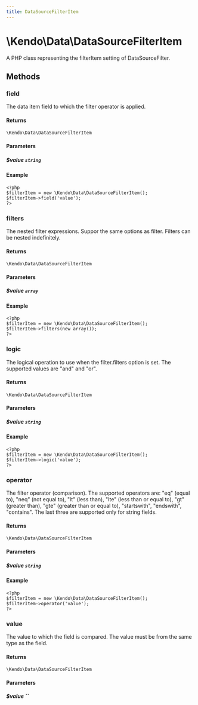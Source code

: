 ```yaml
---
title: DataSourceFilterItem
---
```


# \Kendo\Data\DataSourceFilterItem

A PHP class representing the filterItem setting of DataSourceFilter.


## Methods

### field
The data item field to which the filter operator is applied.

#### Returns
`\Kendo\Data\DataSourceFilterItem`

#### Parameters

##### $value `string`



#### Example 
    <?php
    $filterItem = new \Kendo\Data\DataSourceFilterItem();
    $filterItem->field('value');
    ?>

### filters
The nested filter expressions. Suppor the same options as filter. Filters can be nested indefinitely.

#### Returns
`\Kendo\Data\DataSourceFilterItem`

#### Parameters

##### $value `array`



#### Example 
    <?php
    $filterItem = new \Kendo\Data\DataSourceFilterItem();
    $filterItem->filters(new array());
    ?>

### logic
The logical operation to use when the filter.filters option is set. The supported values are "and" and "or".

#### Returns
`\Kendo\Data\DataSourceFilterItem`

#### Parameters

##### $value `string`



#### Example 
    <?php
    $filterItem = new \Kendo\Data\DataSourceFilterItem();
    $filterItem->logic('value');
    ?>

### operator
The filter operator (comparison). The supported operators are: "eq" (equal to), "neq" (not equal to), "lt" (less than), "lte" (less than or equal to), "gt" (greater than), "gte" (greater than or equal to),
"startswith", "endswith", "contains". The last three are supported only for string fields.

#### Returns
`\Kendo\Data\DataSourceFilterItem`

#### Parameters

##### $value `string`



#### Example 
    <?php
    $filterItem = new \Kendo\Data\DataSourceFilterItem();
    $filterItem->operator('value');
    ?>

### value
The value to which the field is compared. The value must be from the same type as the field.

#### Returns
`\Kendo\Data\DataSourceFilterItem`

#### Parameters

##### $value ``



